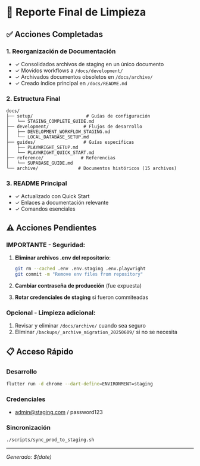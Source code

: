 # 🧹 Reporte Final de Limpieza

## ✅ Acciones Completadas

### 1. Reorganización de Documentación
- ✓ Consolidados archivos de staging en un único documento
- ✓ Movidos workflows a `/docs/development/`
- ✓ Archivados documentos obsoletos en `/docs/archive/`
- ✓ Creado índice principal en `/docs/README.md`

### 2. Estructura Final
```
docs/
├── setup/                    # Guías de configuración
│   └── STAGING_COMPLETE_GUIDE.md
├── development/             # Flujos de desarrollo
│   ├── DEVELOPMENT_WORKFLOW_STAGING.md
│   └── LOCAL_DATABASE_SETUP.md
├── guides/                  # Guías específicas
│   ├── PLAYWRIGHT_SETUP.md
│   └── PLAYWRIGHT_QUICK_START.md
├── reference/              # Referencias
│   └── SUPABASE_GUIDE.md
└── archive/               # Documentos históricos (15 archivos)
```

### 3. README Principal
- ✓ Actualizado con Quick Start
- ✓ Enlaces a documentación relevante
- ✓ Comandos esenciales

## ⚠️ Acciones Pendientes

### IMPORTANTE - Seguridad:
1. **Eliminar archivos .env del repositorio**:
   ```bash
   git rm --cached .env .env.staging .env.playwright
   git commit -m "Remove env files from repository"
   ```

2. **Cambiar contraseña de producción** (fue expuesta)

3. **Rotar credenciales de staging** si fueron commiteadas

### Opcional - Limpieza adicional:
1. Revisar y eliminar `/docs/archive/` cuando sea seguro
2. Eliminar `/backups/_archive_migration_20250609/` si no se necesita

## 📋 Acceso Rápido

### Desarrollo
```bash
flutter run -d chrome --dart-define=ENVIRONMENT=staging
```

### Credenciales
- admin@staging.com / password123

### Sincronización
```bash
./scripts/sync_prod_to_staging.sh
```

---
*Generado: $(date)*

